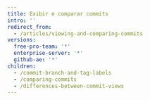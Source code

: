 ```yaml
---
title: Exibir e comparar commits
intro: ''
redirect_from:
  - /articles/viewing-and-comparing-commits
versions:
  free-pro-team: '*'
  enterprise-server: '*'
  github-ae: '*'
children:
  - /commit-branch-and-tag-labels
  - /comparing-commits
  - /differences-between-commit-views
---
```


